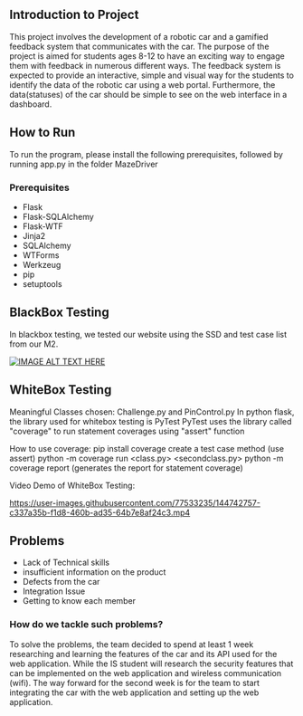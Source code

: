 ## Introduction to Project

This project involves the development of a robotic car and a gamified feedback system that communicates with the car. The purpose of the project is aimed for students ages 8-12 to have an exciting way to engage them with feedback in numerous different ways. The feedback system is expected to provide an interactive, simple and visual way for the students to identify the data of the robotic car using a web portal. Furthermore, the data(statuses) of the car should be simple to see on the web interface in a dashboard.
## How to Run
To run the program, please install the following prerequisites, followed by running app.py in the folder MazeDriver
### Prerequisites
- Flask 
- Flask-SQLAlchemy
- Flask-WTF
- Jinja2
- SQLAlchemy
- WTForms
- Werkzeug
- pip
- setuptools

## BlackBox Testing
In blackbox testing, we tested our website using the SSD and test case list from our M2.



[![IMAGE ALT TEXT HERE](https://img.youtube.com/vi/RlCnHZbNePE/0.jpg)](https://www.youtube.com/watch?v=RlCnHZbNePE)

## WhiteBox Testing
Meaningful Classes chosen: Challenge.py and PinControl.py
In python flask, the library used for whitebox testing is PyTest
PyTest uses the library called "coverage" to run statement coverages using "assert" function

How to use coverage:
pip install coverage
create a test case method (use assert)
python -m coverage run <class.py> <secondclass.py>
python -m coverage report (generates the report for statement coverage)

Video Demo of WhiteBox Testing:

https://user-images.githubusercontent.com/77533235/144742757-c337a35b-f1d8-460b-ad35-64b7e8af24c3.mp4


## Problems
- Lack of Technical skills
- insufficient information on the product
- Defects from the car
- Integration Issue
- Getting to know each member

### How do we tackle such problems?
To solve the problems, the team decided to spend at least 1 week researching and learning the features of the car and its API used for the web application. While the IS student will research the security features that can be implemented on the web application and wireless communication (wifi). The way forward for the second week is for the team to start integrating the car with the web application and setting up the web application.

